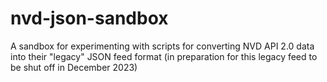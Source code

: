 # nvd-json-sandbox
A sandbox for experimenting with scripts for converting NVD API 2.0 data into their "legacy" JSON feed format (in preparation for this legacy feed to be shut off in December 2023)
